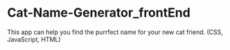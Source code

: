 # Cat-Name-Generator_frontEnd
This app can help you find the purrfect name for your new cat friend. (CSS, JavaScript, HTML)

